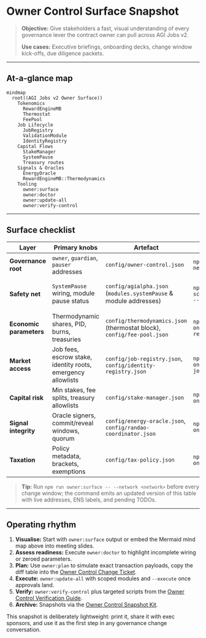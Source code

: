 # Owner Control Surface Snapshot

> **Objective:** Give stakeholders a fast, visual understanding of every governance lever the contract owner can pull across AGI Jobs v2.
>
> **Use cases:** Executive briefings, onboarding decks, change window kick-offs, due diligence packets.

---

## At-a-glance map

```mermaid
mindmap
  root((AGI Jobs v2 Owner Surface))
    Tokenomics
      RewardEngineMB
      Thermostat
      FeePool
    Job Lifecycle
      JobRegistry
      ValidationModule
      IdentityRegistry
    Capital Flows
      StakeManager
      SystemPause
      Treasury routes
    Signals & Oracles
      EnergyOracle
      RewardEngineMB::Thermodynamics
    Tooling
      owner:surface
      owner:doctor
      owner:update-all
      owner:verify-control
```

---

## Surface checklist

| Layer | Primary knobs | Artefact | Change helper | Verification |
| --- | --- | --- | --- | --- |
| **Governance root** | `owner`, `guardian`, `pauser` addresses | `config/owner-control.json` | `npm run owner:rotate -- --network <network>` | `npm run owner:verify-control -- --network <network>` |
| **Safety net** | `SystemPause` wiring, module pause status | `config/agialpha.json` (`modules.systemPause` & module addresses) | `npx hardhat run scripts/v2/updateSystemPause.ts --network <network> --execute` | `npm run owner:verify-control -- --modules systemPause`<br>Dry run `npx hardhat run scripts/v2/updateSystemPause.ts --network <network>` |
| **Economic parameters** | Thermodynamic shares, PID, burns, treasuries | `config/thermodynamics.json` (thermostat block), `config/fee-pool.json` | `npm run owner:update-all -- --only rewardEngine,thermostat,feePool` | `npm run owner:verify-control -- --modules rewardEngine,thermostat,feePool` |
| **Market access** | Job fees, escrow stake, identity roots, emergency allowlists | `config/job-registry.json`, `config/identity-registry.json` | `npm run owner:update-all -- --only jobRegistry,identityRegistry` | `npm run owner:verify-control -- --modules jobRegistry,identityRegistry` |
| **Capital risk** | Min stakes, fee splits, treasury allowlists | `config/stake-manager.json` | `npm run owner:update-all -- --only stakeManager` | `npm run owner:verify-control -- --modules stakeManager` |
| **Signal integrity** | Oracle signers, commit/reveal windows, quorum | `config/energy-oracle.json`, `config/randao-coordinator.json` | `npm run owner:update-all -- --only energyOracle,randao` | `npm run owner:pulse -- --network <network>` |
| **Taxation** | Policy metadata, brackets, exemptions | `config/tax-policy.json` | `npm run owner:update-all -- --only taxPolicy` | `npm run owner:verify-control -- --modules taxPolicy` |

> **Tip:** Run `npm run owner:surface -- --network <network>` before every change window; the command emits an updated version of this table with live addresses, ENS labels, and pending TODOs.

---

## Operating rhythm

1. **Visualise:** Start with `owner:surface` output or embed the Mermaid mind map above into meeting slides.
2. **Assess readiness:** Execute `owner:doctor` to highlight incomplete wiring or zeroed parameters.
3. **Plan:** Use `owner:plan` to simulate exact transaction payloads, copy the diff table into the [Owner Control Change Ticket](owner-control-change-ticket.md).
4. **Execute:** `owner:update-all` with scoped modules and `--execute` once approvals land.
5. **Verify:** `owner:verify-control` plus targeted scripts from the [Owner Control Verification Guide](owner-control-verification.md).
6. **Archive:** Snapshots via the [Owner Control Snapshot Kit](owner-control-snapshot-kit.md).

This snapshot is deliberately lightweight: print it, share it with exec sponsors, and use it as the first step in any governance change conversation.
